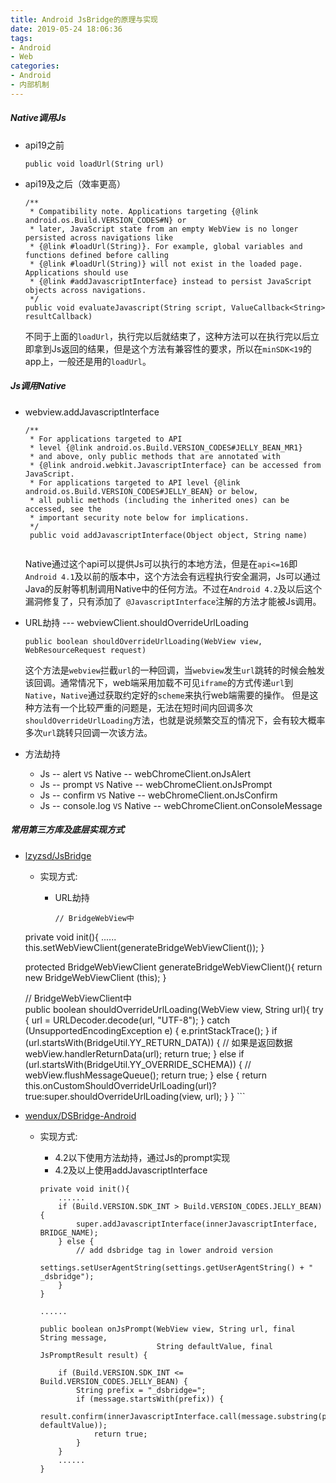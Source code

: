 ```yaml
---
title: Android JsBridge的原理与实现
date: 2019-05-24 18:06:36
tags:
- Android
- Web
categories:
- Android
- 内部机制
---
```

##### Native调用Js
- api19之前
	
	```
	public void loadUrl(String url)
	```
	
- api19及之后（效率更高）
	
	```
	/**
     * Compatibility note. Applications targeting {@link android.os.Build.VERSION_CODES#N} or
     * later, JavaScript state from an empty WebView is no longer persisted across navigations like
     * {@link #loadUrl(String)}. For example, global variables and functions defined before calling
     * {@link #loadUrl(String)} will not exist in the loaded page. Applications should use
     * {@link #addJavascriptInterface} instead to persist JavaScript objects across navigations.
     */
	public void evaluateJavascript(String script, ValueCallback<String> resultCallback)
	
	```
	不同于上面的`loadUrl`，执行完以后就结束了，这种方法可以在执行完以后立即拿到Js返回的结果，但是这个方法有兼容性的要求，所以在`minSDK<19`的app上，一般还是用的`loadUrl`。
	
<!--more-->
   
##### Js调用Native
- webview.addJavascriptInterface
	
	```
  /**
     * For applications targeted to API
     * level {@link android.os.Build.VERSION_CODES#JELLY_BEAN_MR1}
     * and above, only public methods that are annotated with
     * {@link android.webkit.JavascriptInterface} can be accessed from JavaScript.
     * For applications targeted to API level {@link android.os.Build.VERSION_CODES#JELLY_BEAN} or below,
     * all public methods (including the inherited ones) can be accessed, see the
     * important security note below for implications.
     */
     public void addJavascriptInterface(Object object, String name)
     
	```
	Native通过这个api可以提供Js可以执行的本地方法，但是在`api<=16`即`Android 4.1`及以前的版本中，这个方法会有远程执行安全漏洞，Js可以通过Java的反射等机制调用Native中的任何方法。不过在`Android 4.2`及以后这个漏洞修复了，只有添加了` @JavascriptInterface`注解的方法才能被Js调用。
	
- URL劫持 --- webviewClient.shouldOverrideUrlLoading
	
	```
	public boolean shouldOverrideUrlLoading(WebView view, WebResourceRequest request)
	```
	这个方法是`webview`拦截`url`的一种回调，当`webview`发生`url`跳转的时候会触发该回调。通常情况下，web端采用加载不可见​`iframe​`的方式传递​`url​`到`​Native`，`Native`通过获取约定好的`scheme`来执行web端需要的操作。
	但是这种方法有一个比较严重的问题是，无法在短时间内回调多次​`shouldOverrideUrlLoading`​方法，也就是说频繁交互的情况下，会有较大概率多次`​url​`跳转只回调一次该方法。
	
- 方法劫持
	- Js -- alert `VS` Native -- webChromeClient.onJsAlert
	- Js -- prompt `VS` Native -- webChromeClient.onJsPrompt
	- Js -- confirm `VS` Native -- webChromeClient.onJsConfirm
	- Js -- console.log `VS` Native -- webChromeClient.onConsoleMessage

##### 常用第三方库及底层实现方式	
- [lzyzsd/JsBridge](https://github.com/lzyzsd/JsBridge)
	- 实现方式:
		- URL劫持
		
			```
			// BridgeWebView中
    private void init(){
        ......
        this.setWebViewClient(generateBridgeWebViewClient());
    }
    
    protected BridgeWebViewClient generateBridgeWebViewClient(){
        return new BridgeWebViewClient (this);
    }
    
    // BridgeWebViewClient中    
    public boolean shouldOverrideUrlLoading(WebView view, String url){
        try {
            url = URLDecoder.decode(url, "UTF-8");
        } catch (UnsupportedEncodingException e) {
            e.printStackTrace();
        }
        if (url.startsWith(BridgeUtil.YY_RETURN_DATA)) { // 如果是返回数据
            webView.handlerReturnData(url);
            return true;
        } else if (url.startsWith(BridgeUtil.YY_OVERRIDE_SCHEMA)) { //
            webView.flushMessageQueue();
            return true;
        } else {
            return this.onCustomShouldOverrideUrlLoading(url)?true:super.shouldOverrideUrlLoading(view, url);
        }
    }
			```
			
- [wendux/DSBridge-Android](https://github.com/wendux/DSBridge-Android)
	- 实现方式:
		- 4.2以下使用方法劫持，通过Js的prompt实现
		- 4.2及以上使用addJavascriptInterface
		
		```
		private void init(){
			......
			if (Build.VERSION.SDK_INT > Build.VERSION_CODES.JELLY_BEAN) {
            	super.addJavascriptInterface(innerJavascriptInterface, BRIDGE_NAME);
        	} else {
            	// add dsbridge tag in lower android version
            	settings.setUserAgentString(settings.getUserAgentString() + " _dsbridge");
        	}
		}
		
		......
		
		public boolean onJsPrompt(WebView view, String url, final String message,
                                  String defaultValue, final JsPromptResult result) {

            if (Build.VERSION.SDK_INT <= Build.VERSION_CODES.JELLY_BEAN) {
                String prefix = "_dsbridge=";
                if (message.startsWith(prefix)) {
                    result.confirm(innerJavascriptInterface.call(message.substring(prefix.length()), defaultValue));
                    return true;
                }
            }
            ......
       }
            
		```

